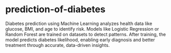 # prediction-of-diabetes
Diabetes prediction using Machine Learning analyzes health data like glucose, BMI, and age to identify risk. Models like Logistic Regression or Random Forest are trained on datasets to detect patterns. After training, the model predicts diabetes likelihood, enabling early diagnosis and better treatment through accurate, data-driven insights.
